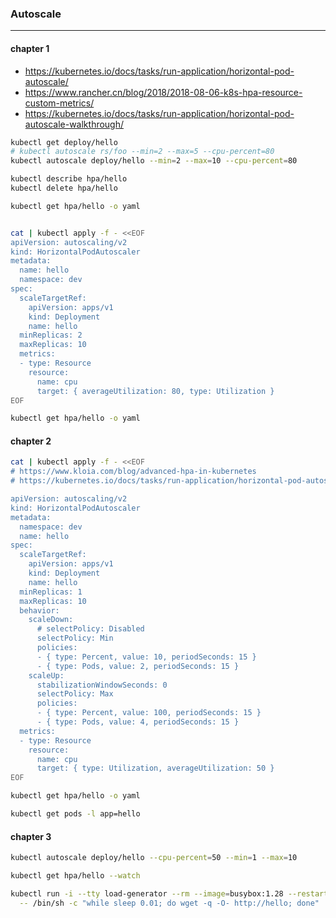 ### Autoscale
---

#### chapter 1
- https://kubernetes.io/docs/tasks/run-application/horizontal-pod-autoscale/
- https://www.rancher.cn/blog/2018/2018-08-06-k8s-hpa-resource-custom-metrics/
- https://kubernetes.io/docs/tasks/run-application/horizontal-pod-autoscale-walkthrough/

```bash
kubectl get deploy/hello
# kubectl autoscale rs/foo --min=2 --max=5 --cpu-percent=80
kubectl autoscale deploy/hello --min=2 --max=10 --cpu-percent=80

kubectl describe hpa/hello
kubectl delete hpa/hello

kubectl get hpa/hello -o yaml


cat | kubectl apply -f - <<EOF
apiVersion: autoscaling/v2
kind: HorizontalPodAutoscaler
metadata:
  name: hello
  namespace: dev
spec:
  scaleTargetRef:
    apiVersion: apps/v1
    kind: Deployment
    name: hello
  minReplicas: 2
  maxReplicas: 10
  metrics:
  - type: Resource
    resource:
      name: cpu
      target: { averageUtilization: 80, type: Utilization }
EOF

kubectl get hpa/hello -o yaml
```


#### chapter 2
```bash
cat | kubectl apply -f - <<EOF
# https://www.kloia.com/blog/advanced-hpa-in-kubernetes
# https://kubernetes.io/docs/tasks/run-application/horizontal-pod-autoscale/

apiVersion: autoscaling/v2
kind: HorizontalPodAutoscaler
metadata:
  namespace: dev
  name: hello
spec:
  scaleTargetRef:
    apiVersion: apps/v1
    kind: Deployment
    name: hello
  minReplicas: 1
  maxReplicas: 10
  behavior:
    scaleDown:
      # selectPolicy: Disabled
      selectPolicy: Min
      policies:
      - { type: Percent, value: 10, periodSeconds: 15 }
      - { type: Pods, value: 2, periodSeconds: 15 }
    scaleUp:
      stabilizationWindowSeconds: 0
      selectPolicy: Max
      policies:
      - { type: Percent, value: 100, periodSeconds: 15 }
      - { type: Pods, value: 4, periodSeconds: 15 }
  metrics:
  - type: Resource
    resource:
      name: cpu
      target: { type: Utilization, averageUtilization: 50 }
EOF

kubectl get hpa/hello -o yaml

kubectl get pods -l app=hello
```

#### chapter 3
```bash
kubectl autoscale deploy/hello --cpu-percent=50 --min=1 --max=10

kubectl get hpa/hello --watch

kubectl run -i --tty load-generator --rm --image=busybox:1.28 --restart=Never \
  -- /bin/sh -c "while sleep 0.01; do wget -q -O- http://hello; done"
```
